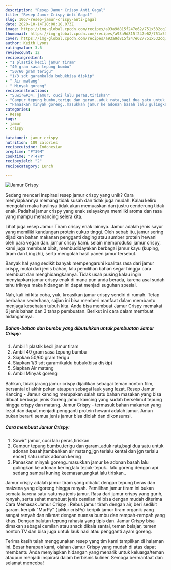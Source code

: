 ```yaml
---
description: "Resep Jamur Crispy Anti Gagal"
title: "Resep Jamur Crispy Anti Gagal"
slug: 1067-resep-jamur-crispy-anti-gagal
date: 2020-10-14T18:08:18.073Z
image: https://img-global.cpcdn.com/recipes/a93a9d815f247e62/751x532cq70/jamur-crispy-foto-resep-utama.jpg
thumbnail: https://img-global.cpcdn.com/recipes/a93a9d815f247e62/751x532cq70/jamur-crispy-foto-resep-utama.jpg
cover: https://img-global.cpcdn.com/recipes/a93a9d815f247e62/751x532cq70/jamur-crispy-foto-resep-utama.jpg
author: Keith Lyons
ratingvalue: 3.6
reviewcount: 12
recipeingredient:
- "1 plastik kecil jamur tiram"
- "40 gram sasa tepung bumbu"
- "50/60 gram terigu"
- "1/3 sdt garamkaldu bubukbisa diskip"
- " Air matang"
- " Minyak goreng"
recipeinstructions:
- "Suwir&#34; jamur, cuci lalu peras,tiriskan"
- "Campur tepung bumbu,terigu dan garam..aduk rata,bagi dua satu untuk adonan basah(tambahkan air matang,jgn terlalu kental dan jgn terlalu encer) satu untuk adonan kering"
- "Panaskan minyak goreng..masukkan jamur ke adonan basah lalu gulingkan ke adonan kering,lalu tepuk-tepuk.. lalu goreng dengan api sedang sampai kuning keemasan,angkat lalu tiriskan.."
categories:
- Resep
tags:
- jamur
- crispy

katakunci: jamur crispy 
nutrition: 109 calories
recipecuisine: Indonesian
preptime: "PT39M"
cooktime: "PT47M"
recipeyield: "2"
recipecategory: Lunch

---
```



![Jamur Crispy](https://img-global.cpcdn.com/recipes/a93a9d815f247e62/751x532cq70/jamur-crispy-foto-resep-utama.jpg)

Sedang mencari inspirasi resep jamur crispy yang unik? Cara menyiapkannya memang tidak susah dan tidak juga mudah. Kalau keliru mengolah maka hasilnya tidak akan memuaskan dan justru cenderung tidak enak. Padahal jamur crispy yang enak selayaknya memiliki aroma dan rasa yang mampu memancing selera kita.

Lihat juga resep Jamur Tiram crispy enak lainnya. Jamur adalah jenis sayur yang memiliki kandungan protein cukup tinggi. Oleh sebab itu, jamur sering dijadikan bahan makanan pengganti daging atau sumber protein hewani oleh para vegan dan..jamur crispy kami. selain memproduksi jamur crispy, kami juga membuat bibit, membudidayakan berbagai jamur kayu (kuping, tiram dan Lingzhi), serta mengolah hasil panen jamur tersebut.

Banyak hal yang sedikit banyak mempengaruhi kualitas rasa dari jamur crispy, mulai dari jenis bahan, lalu pemilihan bahan segar hingga cara membuat dan menghidangkannya. Tidak usah pusing kalau ingin menyiapkan jamur crispy enak di mana pun anda berada, karena asal sudah tahu triknya maka hidangan ini dapat menjadi suguhan spesial.


Nah, kali ini kita coba, yuk, kreasikan jamur crispy sendiri di rumah. Tetap berbahan sederhana, sajian ini bisa memberi manfaat dalam membantu menjaga kesehatan tubuh kita. Anda bisa membuat Jamur Crispy memakai 6 jenis bahan dan 3 tahap pembuatan. Berikut ini cara dalam membuat hidangannya.

<!--inarticleads1-->

##### Bahan-bahan dan bumbu yang dibutuhkan untuk pembuatan Jamur Crispy:

1. Ambil 1 plastik kecil jamur tiram
1. Ambil 40 gram sasa tepung bumbu
1. Siapkan 50/60 gram terigu
1. Siapkan 1/3 sdt garam/kaldu bubuk(bisa diskip)
1. Siapkan  Air matang
1. Ambil  Minyak goreng


Bahkan, tidak jarang jamur crispy dijadikan sebagai teman nonton film, bersantai di akhir pekan ataupun sebagai lauk yang lezat. Resep Jamur Kancing - Jamur kancing merupakan salah satu bahan masakan yang bisa dibuat berbagai jenis Goreng jamur kancing yang sudah berselimut tepung hingga crispy dan matang. Jamur Crispy - termasuk bahan makanan yang lezat dan dapat menjadi pengganti protein hewani adalah jamur. Amun bukan berarti semua jenis jamur bisa diolah dan dikonsumsi. 

<!--inarticleads2-->

##### Cara membuat Jamur Crispy:

1. Suwir&#34; jamur, cuci lalu peras,tiriskan
1. Campur tepung bumbu,terigu dan garam..aduk rata,bagi dua satu untuk adonan basah(tambahkan air matang,jgn terlalu kental dan jgn terlalu encer) satu untuk adonan kering
1. Panaskan minyak goreng..masukkan jamur ke adonan basah lalu gulingkan ke adonan kering,lalu tepuk-tepuk.. lalu goreng dengan api sedang sampai kuning keemasan,angkat lalu tiriskan..


Jamur crispy adalah jamur tiram yang dibalut dengan tepung beras dan maizena yang digoreng hingga renyah. Pemilihan jamur tiram ini bukan semata karena satu-satunya jenis jamur. Rasa dari jamur crispy yang gurih, renyah, serta sehat membuat jenis cemilan ini bisa dengan mudah diterima Cara Memasak Jamur Crispy : Rebus jamur tiram dengan air, beri sedikit garam. keripik &#34;MurPy&#34; (jaMur crisPy) keripik jamur tiram organik yang sangat renyah dan nikmat dengan nuansa bumbu dan rempah-rempah yang khas. Dengan balutan tepung rahasia yang tipis dan. Jamur Crispy bisa dimakan sebagai cemilan atau snack dikala santai, teman belajar, temen nonton TV dan bisa juga untuk lauk nasi atau pengganti ayam goreng. 

Terima kasih telah menggunakan resep yang tim kami tampilkan di halaman ini. Besar harapan kami, olahan Jamur Crispy yang mudah di atas dapat membantu Anda menyiapkan hidangan yang menarik untuk keluarga/teman ataupun menjadi inspirasi dalam berbisnis kuliner. Semoga bermanfaat dan selamat mencoba!
